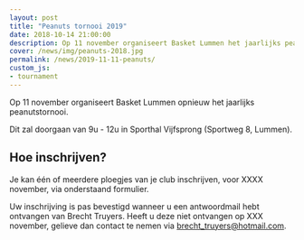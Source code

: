 ```yaml
---
layout: post
title: "Peanuts tornooi 2019"
date: 2018-10-14 21:00:00
description: Op 11 november organiseert Basket Lummen het jaarlijks peanutstornooi.
cover: /news/img/peanuts-2018.jpg
permalink: /news/2019-11-11-peanuts/
custom_js:
- tournament
---
```


Op 11 november organiseert Basket Lummen opnieuw het jaarlijks peanutstornooi.

Dit zal doorgaan van 9u - 12u in Sporthal Vijfsprong (Sportweg 8, Lummen).

## Hoe inschrijven?

Je kan één of meerdere ploegjes van je club inschrijven, voor XXXX november, via onderstaand formulier.

Uw inschrijving is pas bevestigd wanneer u een antwoordmail hebt ontvangen van Brecht Truyers. 
Heeft u deze niet ontvangen op XXX november, gelieve dan contact te nemen via [brecht_truyers@hotmail.com](brecht_truyers@hotmail.com).

<br />

<div data-tournamentid="3622902d-57af-4c2f-bf27-8273583b68e2"  data-title="Schrijf je in" data-buttontext="Inschrijven" data-nexttext="Nog een club inschrijven" data-required="email" data-optional="comment" data-allowed-modes="club" data-allowed-levels="Gevorderd Matig Beginners"></div>

